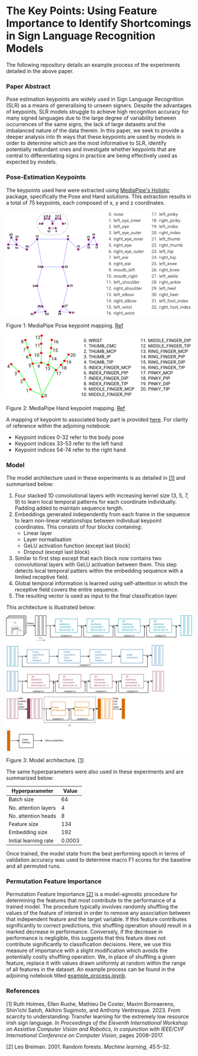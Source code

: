 # The Key Points: Using Feature Importance to Identify Shortcomings in Sign Language Recognition Models

The following repository details an example process of the experiments detailed in the above paper. 

### Paper Abstract
Pose estimation keypoints are widely used in Sign Language Recognition (SLR) as a means of generalising to unseen signers. Despite the advantages of keypoints, SLR models struggle to achieve high recognition accuracy for many signed languages due to the large degree of variability between occurrences of the same signs, the lack of large datasets and the imbalanced nature of the data therein. In this paper, we seek to provide a deeper analysis into th ways that these keypoints are used by models in order to determine which are the most informative to SLR, identify potentially redundant ones and investigate whether keypoints that are central to differentiating signs in practice are being effectively used as expected by models. 

### Pose-Estimation Keypoints
The keypoints used here were extracted using [MediaPipe's Holistic](https://github.com/google/mediapipe/blob/master/docs/solutions/holistic.md) package, specifically the Pose and Hand solutions. This extraction results in a total of 75 keypoints, each composed of x, y and z coordinates. 

![mediapipe pose map](images/mp_body.png)

Figure 1: MediaPipe Pose keypoint mapping. [Ref](https://github.com/google/mediapipe/blob/master/docs/solutions/pose.md)


![mediapipe hand map](images/mp_hand.png)

Figure 2: MediaPipe Hand keypoint mapping. [Ref](https://github.com/google/mediapipe/blob/master/docs/solutions/hands.md)

A mapping of keypoint to associated body part is provided [here](misc/kp_map.json). For clarity of reference within the adjoining notebook: 
 - Keypoint indices 0-32 refer to the body pose
 - Keypoint indices 33-53 refer to the left hand
 - Keypoint indices 54-74 refer to the right hand

### Model
The model architecture used in these experiments is as detailed in [[1]](https://openaccess.thecvf.com/content/ICCV2023W/ACVR/papers/Holmes_From_Scarcity_to_Understanding_Transfer_Learning_for_the_Extremely_Low_ICCVW_2023_paper.pdf) and summarised below: 

1. Four stacked 1D convolutional layers with increasing kernel size (3, 5, 7, 9) to learn local temporal patterns for each coordinate individually. Padding added to maintain sequence length. 
2. Embeddings generated independently from each frame in the sequence to learn non-linear relationships between individual keypoint coordinates. This consists of four blocks containing:
    - Linear layer
    - Layer normalisation
    - GeLU activation function (except last block)
    - Dropout (except last block)
3. Similar to first step except that each block now contains two convolutional layers with GeLU activation between them. This step detects local temporal patters within the embedding sequence with a limited receptive field. 
4. Global temporal information is learned using self-attention in which the receptive field covers the entire sequence. 
5. The resulting vector is used as input to the final classification layer. 

This architecture is illustrated below: 

![model architecture](images/PoseFormer.png)

Figure 3: Model architecture. [[1]](https://openaccess.thecvf.com/content/ICCV2023W/ACVR/papers/Holmes_From_Scarcity_to_Understanding_Transfer_Learning_for_the_Extremely_Low_ICCVW_2023_paper.pdf)


The same hyperparameters were also used in these experiments and are summarized below: 

| Hyperparameter | Value |
| --- | --- |
| Batch size | 64 |
| No. attention layers | 4 | 
| No. attention heads | 8 |
| Feature size | 134 |
| Embedding size | 192 |
| Initial learning rate | 0.0003 |

Once trained, the model state from the best performing epoch in terms of validation accuracy was used to determine macro F1 scores for the baseline and all permuted runs.

### Permutation Feature Importance
Permutation Feature Importance [[2]](https://link.springer.com/content/pdf/10.1023/a:1010933404324.pdf) is a model-agnostic procedure for determining the features that most contribute to the performance of a trained model. The procedure typically involves randomly shuffling the values of the feature of interest in order to remove any association between that independent feature and the target variable. If this feature contributes significantly to correct predictions, this shuffling operation should result in a marked decrease in performance. Conversely, if the decrease in performance is negligible, this suggests that this feature does not contribute significantly to classification decisions. Here, we use this measure of importance with a slight modification which avoids the potentially costly shuffling operation. We, in place of shuffling a given feature, replace it with values drawn uniformly at random within the range of all features in the dataset. An example process can be found in the adjoining notebook titled [example_process.ipynb](example_process.ipynb).


### References
[1]  Ruth Holmes, Ellen Rushe, Mathieu De Coster, Maxim Bonnaerens, Shin’ichi Satoh, Akihiro Sugimoto, and Anthony Ventresque. 2023. From scarcity to understanding: Transfer learning for the extremely low resource irish sign language. *In Proceedings of the Eleventh International Workshop on Assistive Computer Vision and Robotics, in conjunction with IEEE/CVF International Conference on Computer Vision*, pages 2008–2017.

[2]  Leo Breiman. 2001. Random forests. *Machine learning*, 45:5–32.
